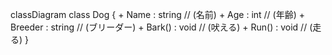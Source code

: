 classDiagram
  class Dog {
    + Name : string // (名前)
    + Age : int // (年齢)
    + Breeder : string // (ブリーダー)
    + Bark() : void // (吠える)
    + Run() : void // (走る)
  }
